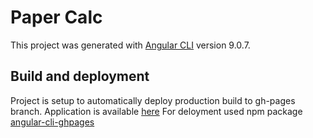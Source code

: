 # Paper Calc

This project was generated with [Angular CLI](https://github.com/angular/angular-cli) version 9.0.7.

## Build and deployment

Project is setup to automatically deploy production build to gh-pages branch. Application is available [here](https://zaknafeyn.github.io/paper-calc/)
For deloyment used npm package [angular-cli-ghpages](https://github.com/angular-schule/angular-cli-ghpages)
